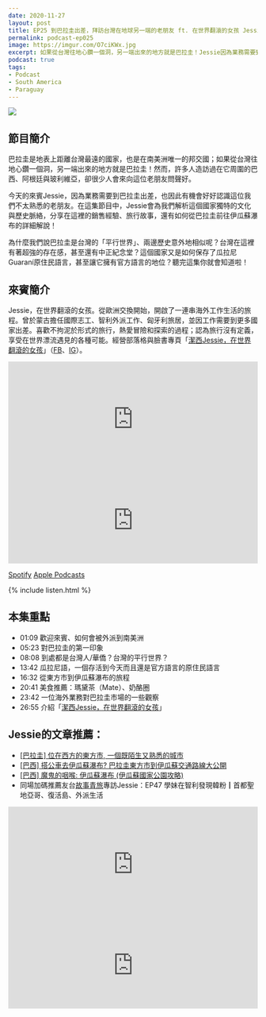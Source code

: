 ```yaml
---
date: 2020-11-27
layout: post
title: EP25 到巴拉圭出差，拜訪台灣在地球另一端的老朋友 ft. 在世界翻滾的女孩 Jessie
permalink: podcast-ep025
image: https://imgur.com/O7ciKWx.jpg
excerpt: 如果從台灣往地心鑽一個洞，另一端出來的地方就是巴拉圭！Jessie因為業務需要到巴拉圭出差，也因此有機會好好認識這位我們不太熟悉的老朋友。為什麼我們說巴拉圭是台灣的「平行世界」、兩邊歷史意外地相似呢？台灣在這裡有著超強的存在感，甚至還有中正紀念堂？這個國家又是如何保存了瓜拉尼Guaraní原住民語言，甚至讓它擁有官方語言的地位？聽完這集你就會知道啦！
podcast: true
tags:
- Podcast
- South America
- Paraguay
---
```


![](https://imgur.com/O7ciKWx.jpg)

## 節目簡介

巴拉圭是地表上距離台灣最遠的國家，也是在南美洲唯一的邦交國；如果從台灣往地心鑽一個洞，另一端出來的地方就是巴拉圭！然而，許多人造訪過在它周圍的巴西、阿根廷與玻利維亞，卻很少人會來向這位老朋友問聲好。

今天的來賓Jessie，因為業務需要到巴拉圭出差，也因此有機會好好認識這位我們不太熟悉的老朋友。在這集節目中，Jessie會為我們解析這個國家獨特的文化與歷史脈絡，分享在這裡的銷售經驗、旅行故事，還有如何從巴拉圭前往伊瓜蘇瀑布的詳細解說！

為什麼我們說巴拉圭是台灣的「平行世界」、兩邊歷史意外地相似呢？台灣在這裡有著超強的存在感，甚至還有中正紀念堂？這個國家又是如何保存了瓜拉尼Guaraní原住民語言，甚至讓它擁有官方語言的地位？聽完這集你就會知道啦！

## 來賓簡介

Jessie，在世界翻滾的女孩。從歐洲交換開始，開啟了一連串海外工作生活的旅程。曾於蒙古擔任國際志工、智利外派工作、匈牙利旅居，並因工作需要到更多國家出差。喜歡不拘泥於形式的旅行，熱愛冒險和探索的過程；認為旅行沒有定義，享受在世界漂流遇見的各種可能。經營部落格與臉書專頁「[潔西Jessie，在世界翻滾的女孩](https://imjessiej.com/)」（[FB](https://www.facebook.com/imjessiej)、[IG](https://www.instagram.com/_imjessiej.com_/)）。

<iframe src="https://open.spotify.com/embed-podcast/episode/6dD2C7OXREoDlxe1W0bEzg" width="100%" height="232" frameborder="0" allowtransparency="true" allow="encrypted-media"></iframe>

<iframe allow="autoplay *; encrypted-media *; fullscreen *" frameborder="0" height="175" style="width:100%;max-width:660px;overflow:hidden;background:transparent;" sandbox="allow-forms allow-popups allow-same-origin allow-scripts allow-storage-access-by-user-activation allow-top-navigation-by-user-activation" src="https://embed.podcasts.apple.com/tw/podcast/id1518914711?i=1000500518306"></iframe>

[Spotify](https://open.spotify.com/episode/6dD2C7OXREoDlxe1W0bEzg)
[Apple Podcasts](https://podcasts.apple.com/tw/podcast/id1518914711?i=1000500518306)

{% include listen.html %}

## 本集重點

* 01:09 歡迎來賓、如何會被外派到南美洲
* 05:23 對巴拉圭的第一印象
* 08:08 到處都是台灣人/華僑？台灣的平行世界？
* 13:42 瓜拉尼語，一個存活到今天而且還是官方語言的原住民語言
* 16:32 從東方市到伊瓜蘇瀑布的旅程
* 20:41 美食推薦：瑪黛茶（Mate）、奶酪圈
* 23:42 一位海外業務對巴拉圭市場的一些觀察
* 26:55 介紹「[潔西Jessie，在世界翻滾的女孩](https://imjessiej.com/)」

## Jessie的文章推薦：

* [[巴拉圭] 位在西方的東方市, 一個既陌生又熟悉的城市](https://imjessiej.com/palaguay-ciudad-del-este/)
* [[巴西] 搭公車去伊瓜蘇瀑布? 巴拉圭東方市到伊瓜蘇交通路線大公開](https://imjessiej.com/brazil-iguazu-fall-traffic/)
* [[巴西] 魔鬼的咽喉: 伊瓜蘇瀑布 (伊瓜蘇國家公園攻略)](https://imjessiej.com/iguazu-falls/)
* 同場加碼推薦友台[故事青旅](https://linktr.ee/storyinthehostel)專訪Jessie：EP47 學妹在智利發現韓粉┃首都聖地亞哥、復活島、外派生活

<iframe src="https://open.spotify.com/embed-podcast/episode/5itQfxJQVagtNE2cN7jovf" width="100%" height="232" frameborder="0" allowtransparency="true" allow="encrypted-media"></iframe>

<iframe allow="autoplay *; encrypted-media *; fullscreen *" frameborder="0" height="175" style="width:100%;max-width:660px;overflow:hidden;background:transparent;" sandbox="allow-forms allow-popups allow-same-origin allow-scripts allow-storage-access-by-user-activation allow-top-navigation-by-user-activation" src="https://embed.podcasts.apple.com/us/podcast/id1511129776?i=1000496717236"></iframe>